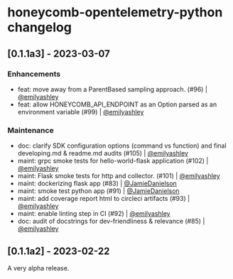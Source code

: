 # honeycomb-opentelemetry-python changelog

## [0.1.1a3] - 2023-03-07

### Enhancements

- feat: move away from a ParentBased sampling approach. (#96) | [@emilyashley](https://github.com/emilyashley)
- feat: allow HONEYCOMB_API_ENDPOINT as an Option parsed as an environment variable (#99) | [@emilyashley](https://github.com/emilyashley)

### Maintenance

- doc: clarify SDK configuration options (command vs function) and final developing.md & readme.md audits (#105) | [@emilyashley](https://github.com/emilyashley)
- maint: grpc smoke tests for hello-world-flask application (#102) | [@emilyashley](https://github.com/emilyashley)
- maint: Flask smoke tests for http and collector. (#101) | [@emilyashley](https://github.com/emilyashley)
- maint: dockerizing flask app (#83) | [@JamieDanielson](https://github.com/JamieDanielson)
- maint: smoke test python app (#91) | [@JamieDanielson](https://github.com/JamieDanielson)
- maint: add coverage report html to circleci artifacts (#93) | [@emilyashley](https://github.com/emilyashley)
- maint: enable linting step in CI  (#92) | [@emilyashley](https://github.com/emilyashley)
- doc: audit of docstrings for dev-friendliness & relevance (#85) | [@emilyashley](https://github.com/emilyashley)

## [0.1.1a2] - 2023-02-22

A very alpha release.
